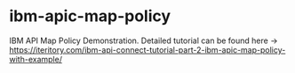 # ibm-apic-map-policy
IBM API Map Policy Demonstration.
Detailed tutorial can be found here -> https://iteritory.com/ibm-api-connect-tutorial-part-2-ibm-apic-map-policy-with-example/

